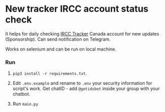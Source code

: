 # New tracker IRCC account status check

It helps for daily checking [IRCC Tracker](https://ircc-tracker-suivi.apps.cic.gc.ca/) Canada account for new updates (Sponsorship). Can send notification on Telegram.

Works on selenium and can be run on local machine.

### Run
1. `pip3 install -r requirements.txt`.<br>

2. Edit `.env.example` and rename to `.env` your security information for script's work. Get chatID - add `@getidsbot` inside your group with your chatbot.

3. Run `main.py`

